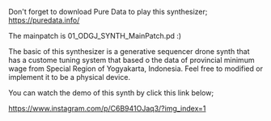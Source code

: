 Don't forget to download Pure Data to play this synthesizer; https://puredata.info/

The mainpatch is 01_ODGJ_SYNTH_MainPatch.pd :)

The basic of this synthesizer is a generative sequencer drone synth that has a custome tuning system that based o the data of provincial minimum wage from Special Region of Yogyakarta, Indonesia. Feel free to modified or implement it to be a physical device.

You can watch the demo of this synth by click this link below;

https://www.instagram.com/p/C6B941OJaq3/?img_index=1
